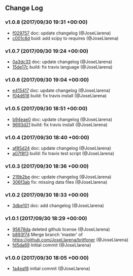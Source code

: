 ## Change Log

### v1.0.8 (2017/09/30 19:31 +00:00)
- [f029757](https://github.com/JoseLlarena/britfoner/commit/f0297570006392738400d07931d93606e49a10ad) doc: update changelog (@JoseLlarena)
- [c001c8d](https://github.com/JoseLlarena/britfoner/commit/c001c8d02303a125947b6fc520dbad7561e0f374) buid: add scipy to requires (@JoseLlarena)

### v1.0.7 (2017/09/30 19:24 +00:00)
- [0a3dc33](https://github.com/JoseLlarena/britfoner/commit/0a3dc33ad6eb0cf729761689f0a917d485ae19c4) doc: update changelog (@JoseLlarena)
- [15de17c](https://github.com/JoseLlarena/britfoner/commit/15de17c4a75b55f4ef42218c3f1a39104fba162e) build: fix travis language (@JoseLlarena)

### v1.0.6 (2017/09/30 19:04 +00:00)
- [e415417](https://github.com/JoseLlarena/britfoner/commit/e4154179205d49958b10203a7b6769a2ad866a7a) doc: update changelog (@JoseLlarena)
- [f04d618](https://github.com/JoseLlarena/britfoner/commit/f04d618a27491a65d53f5ca22f3d2739ccc5bf67) build: fix travis install (@JoseLlarena)

### v1.0.5 (2017/09/30 18:51 +00:00)
- [b94eae0](https://github.com/JoseLlarena/britfoner/commit/b94eae06c54a807fae28c77908633531edcddb6f) doc: update changelog (@JoseLlarena)
- [9693d21](https://github.com/JoseLlarena/britfoner/commit/9693d2154fbdd192870bac67b3883f7107be6aef) build: fix travis install (@JoseLlarena)

### v1.0.4 (2017/09/30 18:40 +00:00)
- [af85d24](https://github.com/JoseLlarena/britfoner/commit/af85d2427b9275f5cc08434900ebe9bbe47a2018) doc: update changelog (@JoseLlarena)
- [a07f8f3](https://github.com/JoseLlarena/britfoner/commit/a07f8f3201dc3668ffb01c6dcd6ef9d0ea6db624) build: fix travis test script (@JoseLlarena)

### v1.0.3 (2017/09/30 18:36 +00:00)
- [219b2be](https://github.com/JoseLlarena/britfoner/commit/219b2becf668a27466d812506865472215b7ad1c) doc: update changelog (@JoseLlarena)
- [306f3ab](https://github.com/JoseLlarena/britfoner/commit/306f3ab6513d2ded35a1f5c736707e37553e6509) fix: missing data files (@JoseLlarena)

### v1.0.2 (2017/09/30 18:33 +00:00)
- [3dbe101](https://github.com/JoseLlarena/britfoner/commit/3dbe101c0655bd7380bc749a11cc6191ea6f2779) doc: add changelog (@JoseLlarena)

### v1.0.1 (2017/09/30 18:29 +00:00)
- [95678da](https://github.com/JoseLlarena/britfoner/commit/95678da562d83c7dc3cab71e2cc85d04658848bd) deleted github license (@JoseLlarena)
- [b893f74](https://github.com/JoseLlarena/britfoner/commit/b893f74dfffdcdfe9b3df77d92bbe3caa40eac1b) Merge branch 'master' of https://github.com/JoseLlarena/britfoner (@JoseLlarena)
- [fd5da69](https://github.com/JoseLlarena/britfoner/commit/fd5da69c0434eb5db59506677b93eee6f7211680) Initial commit (@JoseLlarena)

### v1.0.0 (2017/09/30 18:05 +00:00)
- [1a4eaf8](https://github.com/JoseLlarena/britfoner/commit/1a4eaf8b1593d0d0f49733ed84449455e6ab06ca) initial commit (@JoseLlarena)